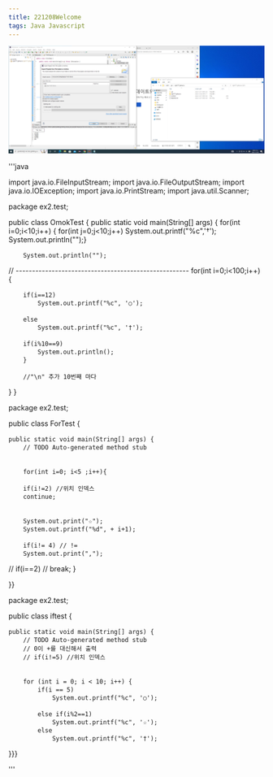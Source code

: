 ```yaml
---
title: 221208Welcome
tags: Java Javascript
---
```

![이미지등록](/assets/images/3.PNG)

'''java

import java.io.FileInputStream;
import java.io.FileOutputStream;
import java.io.IOException;
import java.io.PrintStream;
import java.util.Scanner;


package ex2.test;

public class OmokTest {
	public static void main(String[] args) {
		for(int i=0;i<10;i++) {
			for(int j=0;j<10;j++)
		System.out.printf("%c",'†');
		System.out.println("");}
		
		
		System.out.println("");
//		-----------------------------------------------------
		for(int i=0;i<100;i++) {
		
		if(i==12)
			System.out.printf("%c", '○');
			
		else
			System.out.printf("%c", '†'); 
			
		if(i%10==9)
			System.out.println();
		}
		
		//"\n" 추가 10번째 마다
}
}



package ex2.test;

public class ForTest {

	public static void main(String[] args) {
		// TODO Auto-generated method stub
		
		
		for(int i=0; i<5 ;i++){

		if(i!=2) //위치 인덱스
		continue;
			
		
		System.out.print("☆");
		System.out.printf("%d", + i+1);
		
		if(i!= 4) // != 
		System.out.print(",");
	
//		if(i==2) 
//			break;
	}

}}





package ex2.test;

public class iftest {

	public static void main(String[] args) {
		// TODO Auto-generated method stub
		// 0이 +를 대신해서 출력
		// if(i!=5) //위치 인덱스
		
		
		for (int i = 0; i < 10; i++) {
			if(i == 5) 
				System.out.printf("%c", '○');
			
			else if(i%2==1)
				System.out.printf("%c", '☆');
			else
				System.out.printf("%c", '†');
		
}}}

'''

